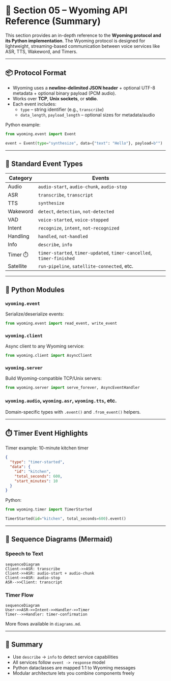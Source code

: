 # 📘 Section 05 – Wyoming API Reference (Summary)

This section provides an in-depth reference to the **Wyoming protocol and its Python implementation**. The Wyoming protocol is designed for lightweight, streaming-based communication between voice services like ASR, TTS, Wakeword, and Timers.

---

## 📦 Protocol Format

- Wyoming uses a **newline-delimited JSON header** + optional UTF-8 metadata + optional binary payload (PCM audio).
- Works over **TCP**, **Unix sockets**, or **stdio**.
- Each event includes:
  - `type` – string identifier (e.g., `transcribe`)
  - `data_length`, `payload_length` – optional sizes for metadata/audio

Python example:

```python
from wyoming.event import Event

event = Event(type="synthesize", data={"text": "Hello"}, payload=b"")
```

---

## 🔢 Standard Event Types

| Category   | Events |
|------------|--------|
| Audio      | `audio-start`, `audio-chunk`, `audio-stop` |
| ASR        | `transcribe`, `transcript` |
| TTS        | `synthesize` |
| Wakeword   | `detect`, `detection`, `not-detected` |
| VAD        | `voice-started`, `voice-stopped` |
| Intent     | `recognize`, `intent`, `not-recognized` |
| Handling   | `handled`, `not-handled` |
| Info       | `describe`, `info` |
| Timer ⏱️    | `timer-started`, `timer-updated`, `timer-cancelled`, `timer-finished` |
| Satellite  | `run-pipeline`, `satellite-connected`, etc. |

---

## 🐍 Python Modules

### `wyoming.event`
Serialize/deserialize events:

```python
from wyoming.event import read_event, write_event
```

### `wyoming.client`
Async client to any Wyoming service:

```python
from wyoming.client import AsyncClient
```

### `wyoming.server`
Build Wyoming-compatible TCP/Unix servers:

```python
from wyoming.server import serve_forever, AsyncEventHandler
```

### `wyoming.audio`, `wyoming.asr`, `wyoming.tts`, etc.
Domain-specific types with `.event()` and `.from_event()` helpers.

---

## ⏱️ Timer Event Highlights

Timer example: 10-minute kitchen timer

```json
{
  "type": "timer-started",
  "data": {
    "id": "kitchen",
    "total_seconds": 600,
    "start_minutes": 10
  }
}
```

Python:

```python
from wyoming.timer import TimerStarted

TimerStarted(id="kitchen", total_seconds=600).event()
```

---

## 🔁 Sequence Diagrams (Mermaid)

### Speech to Text

```mermaid
sequenceDiagram
Client->>ASR: transcribe
Client->>ASR: audio-start + audio-chunk
Client->>ASR: audio-stop
ASR-->>Client: transcript
```

### Timer Flow

```mermaid
sequenceDiagram
User->>ASR->>Intent->>Handler->>Timer
Timer-->>Handler: timer-confirmation
```

More flows available in `diagrams.md`.

---

## 📌 Summary

- Use `describe` → `info` to detect service capabilities
- All services follow `event -> response` model
- Python dataclasses are mapped 1:1 to Wyoming messages
- Modular architecture lets you combine components freely

